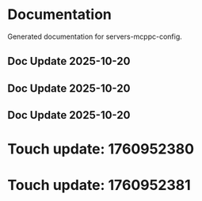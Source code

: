 # Documentation

Generated documentation for servers-mcppc-config.

## Doc Update 2025-10-20

## Doc Update 2025-10-20

## Doc Update 2025-10-20

# Touch update: 1760952380

# Touch update: 1760952381

